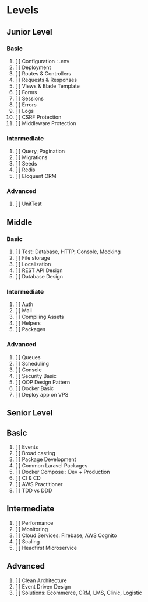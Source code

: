 # Levels

## Junior Level

### Basic

1. [ ] Configuration : .env
2. [ ] Deployment
3. [ ] Routes & Controllers
4. [ ] Requests & Responses
5. [ ] Views & Blade Template
6. [ ] Forms
7. [ ] Sessions
8. [ ] Errors
9. [ ] Logs
10. [ ] CSRF Protection
11. [ ] Middleware Protection

### Intermediate

1. [ ] Query, Pagination
2. [ ] Migrations
3. [ ] Seeds
4. [ ] Redis
5. [ ] Eloquent ORM

### Advanced

1. [ ] UnitTest

## Middle

### Basic

1. [ ] Test: Database, HTTP, Console, Mocking
2. [ ] File storage
3. [ ] Localization
4. [ ] REST API Design
5. [ ] Database Design

### Intermediate

1. [ ] Auth
2. [ ] Mail
3. [ ] Compiling Assets
4. [ ] Helpers
5. [ ] Packages

### Advanced

1. [ ] Queues
2. [ ] Scheduling
3. [ ] Console
4. [ ] Security Basic
5. [ ] OOP Design Pattern
6. [ ] Docker Basic
7. [ ] Deploy app on VPS

## Senior Level

## Basic

1. [ ] Events
2. [ ] Broad casting
3. [ ] Package Development
4. [ ] Common Laravel Packages
5. [ ] Docker Compose : Dev + Production
6. [ ] CI & CD
7. [ ] AWS Practitioner
8. [ ] TDD vs DDD

## Intermediate

1. [ ] Performance
2. [ ] Monitoring
3. [ ] Cloud Services: Firebase, AWS Cognito
4. [ ] Scaling
5. [ ] Headfirst Microservice

## Advanced

1. [ ] Clean Architecture
2. [ ] Event Driven Design
3. [ ] Solutions: Ecommerce, CRM, LMS, Clinic, Logistic
